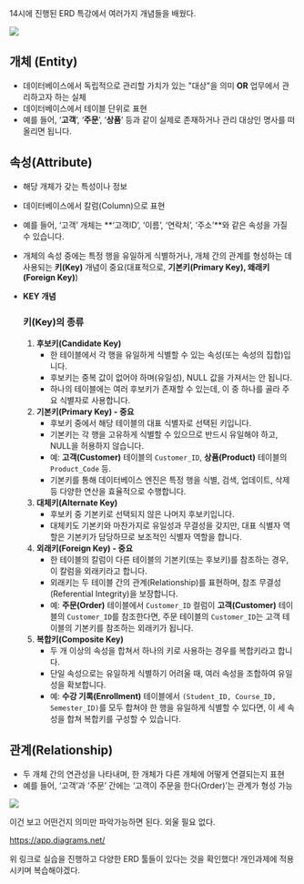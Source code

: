 14시에 진행된 ERD 특강에서 여러가지 개념들을 배웠다.

![](https://velog.velcdn.com/images/gyu_p/post/5c810c14-5960-4ce7-97ed-3e1570fd5982/image.png)

## 개체 (Entity)

- 데이터베이스에서 독립적으로 관리할 가치가 있는 "대상"을 의미 **OR** 업무에서 관리하고자 하는 실체
- 데이터베이스에서 테이블 단위로 표현
- 예를 들어, ‘**고객**’, ‘**주문**’, ‘**상품**’ 등과 같이 실제로 존재하거나 관리 대상인 명사를 떠올리면 됩니다.

## 속성(Attribute)

- 해당 개체가 갖는 특성이나 정보
- 데이터베이스에서 칼럼(Column)으로 표현
- 예를 들어, ‘고객’ 개체는 **‘고객ID’, ‘이름’, ‘연락처’, ‘주소’**와 같은 속성을 가질 수 있습니다.
- 개체의 속성 중에는 특정 행을 유일하게 식별하거나, 개체 간의 관계를 형성하는 데 사용되는 **키(Key)** 개념이 중요(대표적으로, **기본키(Primary Key), 왜래키(Foreign Key)**)
- **KEY 개념**
    
    ### 키(Key)의 종류
    
    1. **후보키(Candidate Key)**
        - 한 테이블에서 각 행을 유일하게 식별할 수 있는 속성(또는 속성의 집합)입니다.
        - 후보키는 중복 값이 없어야 하며(유일성), NULL 값을 가져서는 안 됩니다.
        - 하나의 테이블에는 여러 후보키가 존재할 수 있는데, 이 중 하나를 골라 주요 식별자로 사용합니다.
    2. **기본키(Primary Key) - 중요**
        - 후보키 중에서 해당 테이블의 대표 식별자로 선택된 키입니다.
        - 기본키는 각 행을 고유하게 식별할 수 있으므로 반드시 유일해야 하고, NULL을 허용하지 않습니다.
        - 예: **고객(Customer)** 테이블의 `Customer_ID`, **상품(Product)** 테이블의 `Product_Code` 등.
        - 기본키를 통해 데이터베이스 엔진은 특정 행을 식별, 검색, 업데이트, 삭제 등 다양한 연산을 효율적으로 수행합니다.
    3. **대체키(Alternate Key)**
        - 후보키 중 기본키로 선택되지 않은 나머지 후보키입니다.
        - 대체키도 기본키와 마찬가지로 유일성과 무결성을 갖지만, 대표 식별자 역할은 기본키가 담당하므로 보조적인 식별자 역할을 합니다.
    4. **외래키(Foreign Key) - 중요**
        - 한 테이블의 칼럼이 다른 테이블의 기본키(또는 후보키)를 참조하는 경우, 이 칼럼을 외래키라고 합니다.
        - 외래키는 두 테이블 간의 관계(Relationship)를 표현하며, 참조 무결성(Referential Integrity)을 보장합니다.
        - 예: **주문(Order)** 테이블에서 `Customer_ID` 컬럼이 **고객(Customer)** 테이블의 `Customer_ID`를 참조한다면, 주문 테이블의 `Customer_ID`는 고객 테이블의 기본키를 참조하는 외래키가 됩니다.
    5. **복합키(Composite Key)**
        - 두 개 이상의 속성을 합쳐서 하나의 키로 사용하는 경우를 복합키라고 합니다.
        - 단일 속성으로는 유일하게 식별하기 어려울 때, 여러 속성을 조합하여 유일성을 확보합니다.
        - 예: **수강 기록(Enrollment)** 테이블에서 `(Student_ID, Course_ID, Semester_ID)`를 모두 합쳐야 한 행을 유일하게 식별할 수 있다면, 이 세 속성을 합쳐 복합키를 구성할 수 있습니다.
        
        
## 관계(Relationship)

- 두 개체 간의 연관성을 나타내며, 한 개체가 다른 개체에 어떻게 연결되는지 표현
- 예를 들어, ‘고객’과 ‘주문’ 간에는 ‘고객이 주문을 한다(Order)’는 관계가 형성 가능


![](https://velog.velcdn.com/images/gyu_p/post/6a658987-9dd8-4087-972f-6881745879a7/image.png)


이건 보고 어떤건지 의미만 파악가능하면 된다. 외울 필요 없다.

https://app.diagrams.net/

위 링크로 실습을 진행하고 다양한 ERD 툴들이 있다는 것을 확인했다!
개인과제에 적용시키며 복습해야겠다.
